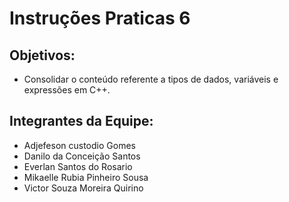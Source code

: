 # Instruções Praticas 6

## Objetivos:

* Consolidar o conteúdo referente a tipos de dados, variáveis e expressões em C++.

## Integrantes da Equipe:
* Adjefeson custodio Gomes
* Danilo da Conceição Santos
* Everlan Santos do Rosario
* Mikaelle Rubia Pinheiro Sousa
* Victor Souza Moreira Quirino


